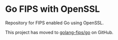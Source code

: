 # Go FIPS with OpenSSL

Repository for FIPS enabled Go using OpenSSL.

This project has moved to [golang-fips/go](https://github.com/golang-fips/go) on GitHub.

